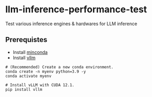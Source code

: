 # llm-inference-performance-test
Test various inference engines &amp; hardwares for LLM inference

## Prerequistes

* Install [minconda](https://docs.anaconda.com/free/miniconda/)
* Install [vllm](https://docs.vllm.ai/en/stable/getting_started/installation.html#install-with-pip)

```
# (Recommended) Create a new conda environment.
conda create -n myenv python=3.9 -y
conda activate myenv

# Install vLLM with CUDA 12.1.
pip install vllm
```